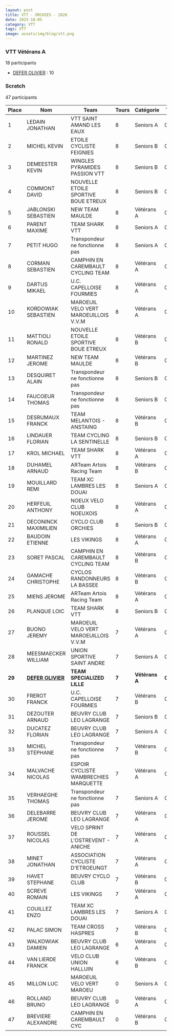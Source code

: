 ```yaml
---
layout: post
title: VTT - ORCHIES - 2026
date: 2025-10-05
category: VTT
tags: VTT
image: assets/img/blog/vtt.png
---
```


### VTT Vétérans A
18 participants
- [DEFER OLIVIER](https://teamspecializedlille.cc/coureurs/deferolivier) : 10

### Scratch
47 participants

| Place | Nom | Team | Tours | Catégorie | Temps |
|---|---|---|---|---|---|
| 1 | LEDAIN JONATHAN | VTT SAINT AMAND LES EAUX | 8 | Seniors A | 0:46:49 | 
| 2 | MICHEL KEVIN | ETOILE CYCLISTE FEIGNIES | 8 | Seniors B | 0:46:50 | 
| 3 | DEMEESTER KEVIN | WINGLES PYRAMIDES PASSION VTT | 8 | Seniors B | 0:47:48 | 
| 4 | COMMONT DAVID | NOUVELLE ETOILE SPORTIVE BOUE ETREUX | 8 | Seniors B | 0:49:28 | 
| 5 | JABLONSKI SEBASTIEN | NEW TEAM MAULDE | 8 | Vétérans A | 0:49:30 | 
| 6 | PARENT MAXIME | TEAM SHARK VTT | 8 | Seniors A | 0:49:34 | 
| 7 | PETIT HUGO | Transpondeur ne fonctionne pas | 8 | Seniors A | 0:49:40 | 
| 8 | CORMAN SEBASTIEN | CAMPHIN EN CAREMBAULT CYCLING TEAM | 8 | Vétérans A | 0:49:48 | 
| 9 | DARTUS MIKAEL | U.C. CAPELLOISE FOURMIES | 8 | Vétérans A | 0:50:41 | 
| 10 | KORDOWIAK SEBASTIEN | MAROEUIL VELO VERT MAROEUILLOIS V.V.M | 8 | Vétérans A | 0:50:42 | 
| 11 | MATTIOLI RONALD | NOUVELLE ETOILE SPORTIVE BOUE ETREUX | 8 | Vétérans B | 0:50:44 | 
| 12 | MARTINEZ JEROME | NEW TEAM MAULDE | 8 | Vétérans B | 0:50:45 | 
| 13 | DESQUIRET ALAIN | Transpondeur ne fonctionne pas | 8 | Seniors B | 0:50:47 | 
| 14 | FAUCOEUR THOMAS | Transpondeur ne fonctionne pas | 8 | Seniors B | 0:50:48 | 
| 15 | DESRUMAUX FRANCK | TEAM MELANTOIS - ANSTAING | 8 | Vétérans B | 0:50:49 | 
| 16 | LINDAUER FLORIAN | TEAM CYCLING LA SENTINELLE | 8 | Seniors B | 0:50:54 | 
| 17 | KROL MICHAEL | TEAM SHARK VTT | 8 | Vétérans A | 0:51:21 | 
| 18 | DUHAMEL ARNAUD | ARTeam Artois Racing Team | 8 | Vétérans B | 0:51:39 | 
| 19 | MOUILLARD REMI | TEAM XC LAMBRES LES DOUAI | 8 | Seniors A | 0:51:44 | 
| 20 | HERFEUIL ANTHONY | NOEUX VELO CLUB NOEUXOIS | 8 | Vétérans A | 0:52:5 | 
| 21 | DECONINCK MAXIMILIEN | CYCLO CLUB ORCHIES | 8 | Seniors B | 0:52:6 | 
| 22 | BAUDOIN ETIENNE | LES VIKINGS | 8 | Vétérans A | 0:52:31 | 
| 23 | SORET PASCAL | CAMPHIN EN CAREMBAULT CYCLING TEAM | 8 | Vétérans B | 0:52:38 | 
| 24 | GAMACHE CHRISTOPHE | CYCLOS RANDONNEURS LA BASSEE | 8 | Vétérans B | 0:52:49 | 
| 25 | MIENS JEROME | ARTeam Artois Racing Team | 8 | Vétérans A | 0:53:38 | 
| 26 | PLANQUE LOIC | TEAM SHARK VTT | 8 | Seniors B | 0:53:48 | 
| 27 | BUONO JEREMY | MAROEUIL VELO VERT MAROEUILLOIS V.V.M | 7 | Vétérans A | 0:46:51 | 
| 28 | MEESMAECKER WILLIAM | UNION SPORTIVE SAINT ANDRE | 7 | Seniors A | 0:47:8 | 
| **29** | **[DEFER OLIVIER](https://teamspecializedlille.cc/coureurs/deferolivier)** | **TEAM SPECIALIZED LILLE** | **7** | **Vétérans A** | **0:47:9** | 
| 30 | FREROT FRANCK | U.C. CAPELLOISE FOURMIES | 7 | Vétérans B | 0:47:14 | 
| 31 | DEZOUTER ARNAUD | BEUVRY CLUB LEO LAGRANGE | 7 | Seniors B | 0:47:40 | 
| 32 | DUCATEZ FLORIAN | BEUVRY CLUB LEO LAGRANGE | 7 | Seniors A | 0:48:16 | 
| 33 | MICHEL STEPHANE | Transpondeur ne fonctionne pas | 7 | Vétérans B | 0:48:25 | 
| 34 | MALVACHE NICOLAS | ESPOIR CYCLISTE WAMBRECHIES MARQUETTE | 7 | Vétérans A | 0:48:52 | 
| 35 | VERHAEGHE THOMAS | Transpondeur ne fonctionne pas | 7 | Seniors A | 0:49:0 | 
| 36 | DELEBARRE JEROME | BEUVRY CLUB LEO LAGRANGE | 7 | Vétérans A | 0:49:40 | 
| 37 | ROUSSEL NICOLAS | VELO SPRINT DE L'OSTREVENT - ANICHE | 7 | Vétérans A | 0:49:44 | 
| 38 | MINET JONATHAN | ASSOCIATION CYCLISTE D'ETROEUNGT | 7 | Vétérans A | 0:50:32 | 
| 39 | HAVET STEPHANE | BEUVRY CYCLO CLUB | 7 | Vétérans B | 0:51:29 | 
| 40 | SCREVE ROMAIN | LES VIKINGS | 7 | Vétérans A | 0:51:47 | 
| 41 | COUILLEZ ENZO | TEAM XC LAMBRES LES DOUAI | 7 | Seniors A | 0:53:57 | 
| 42 | PALAC SIMON | TEAM CROSS HASPRES | 7 | Vétérans B | 0:55:45 | 
| 43 | WALKOWIAK DAMIEN | BEUVRY CLUB LEO LAGRANGE | 6 | Vétérans A | 0:47:10 | 
| 44 | VAN LIERDE FRANCK | VELO CLUB UNION HALLUIN | 6 | Vétérans B | 0:50:29 | 
| 45 | MILLON LUC | MAROEUIL VELO VERT MAROEU | 0 | Seniors A | 0:38:53 | 
| 46 | ROLLAND BRUNO | BEUVRY CLUB LEO LAGRANGE | 0 | Vétérans A | 0:38:53 | 
| 47 | BREVIERE ALEXANDRE | CAMPHIN EN CAREMBAULT CYC | 0 | Vétérans B | 0:38:53 | 
